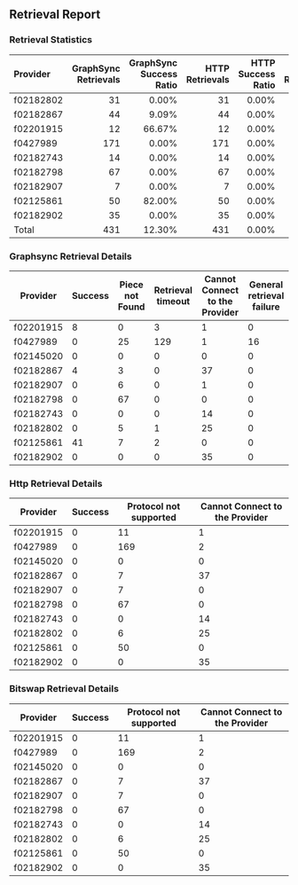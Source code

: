 ## Retrieval Report
### Retrieval Statistics
| Provider  | GraphSync Retrievals | GraphSync Success Ratio | HTTP Retrievals | HTTP Success Ratio | Bitswap Retrievals | Bitswap Success Ratio |
| :-------- | -------------------: | ----------------------: | --------------: | -----------------: | -----------------: | --------------------: |
| f02182802 |                   31 |                   0.00% |              31 |              0.00% |                 31 |                 0.00% |
| f02182867 |                   44 |                   9.09% |              44 |              0.00% |                 44 |                 0.00% |
| f02201915 |                   12 |                  66.67% |              12 |              0.00% |                 12 |                 0.00% |
| f0427989  |                  171 |                   0.00% |             171 |              0.00% |                171 |                 0.00% |
| f02182743 |                   14 |                   0.00% |              14 |              0.00% |                 14 |                 0.00% |
| f02182798 |                   67 |                   0.00% |              67 |              0.00% |                 67 |                 0.00% |
| f02182907 |                    7 |                   0.00% |               7 |              0.00% |                  7 |                 0.00% |
| f02125861 |                   50 |                  82.00% |              50 |              0.00% |                 50 |                 0.00% |
| f02182902 |                   35 |                   0.00% |              35 |              0.00% |                 35 |                 0.00% |
| Total     |                  431 |                  12.30% |             431 |              0.00% |                431 |                 0.00% |

### Graphsync Retrieval Details
| Provider  | Success | Piece not Found | Retrieval timeout | Cannot Connect to the Provider | General retrieval failure |
| --------- | ------- | --------------- | ----------------- | ------------------------------ | ------------------------- |
| f02201915 | 8       | 0               | 3                 | 1                              | 0                         |
| f0427989  | 0       | 25              | 129               | 1                              | 16                        |
| f02145020 | 0       | 0               | 0                 | 0                              | 0                         |
| f02182867 | 4       | 3               | 0                 | 37                             | 0                         |
| f02182907 | 0       | 6               | 0                 | 1                              | 0                         |
| f02182798 | 0       | 67              | 0                 | 0                              | 0                         |
| f02182743 | 0       | 0               | 0                 | 14                             | 0                         |
| f02182802 | 0       | 5               | 1                 | 25                             | 0                         |
| f02125861 | 41      | 7               | 2                 | 0                              | 0                         |
| f02182902 | 0       | 0               | 0                 | 35                             | 0                         |

### Http Retrieval Details
| Provider  | Success | Protocol not supported | Cannot Connect to the Provider |
| --------- | ------- | ---------------------- | ------------------------------ |
| f02201915 | 0       | 11                     | 1                              |
| f0427989  | 0       | 169                    | 2                              |
| f02145020 | 0       | 0                      | 0                              |
| f02182867 | 0       | 7                      | 37                             |
| f02182907 | 0       | 7                      | 0                              |
| f02182798 | 0       | 67                     | 0                              |
| f02182743 | 0       | 0                      | 14                             |
| f02182802 | 0       | 6                      | 25                             |
| f02125861 | 0       | 50                     | 0                              |
| f02182902 | 0       | 0                      | 35                             |

### Bitswap Retrieval Details
| Provider  | Success | Protocol not supported | Cannot Connect to the Provider |
| --------- | ------- | ---------------------- | ------------------------------ |
| f02201915 | 0       | 11                     | 1                              |
| f0427989  | 0       | 169                    | 2                              |
| f02145020 | 0       | 0                      | 0                              |
| f02182867 | 0       | 7                      | 37                             |
| f02182907 | 0       | 7                      | 0                              |
| f02182798 | 0       | 67                     | 0                              |
| f02182743 | 0       | 0                      | 14                             |
| f02182802 | 0       | 6                      | 25                             |
| f02125861 | 0       | 50                     | 0                              |
| f02182902 | 0       | 0                      | 35                             |
